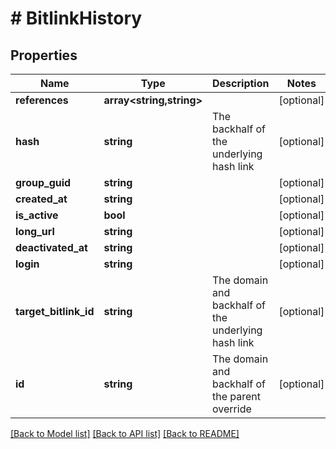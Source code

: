 # # BitlinkHistory

## Properties

Name | Type | Description | Notes
------------ | ------------- | ------------- | -------------
**references** | **array<string,string>** |  | [optional]
**hash** | **string** | The backhalf of the underlying hash link | [optional]
**group_guid** | **string** |  | [optional]
**created_at** | **string** |  | [optional]
**is_active** | **bool** |  | [optional]
**long_url** | **string** |  | [optional]
**deactivated_at** | **string** |  | [optional]
**login** | **string** |  | [optional]
**target_bitlink_id** | **string** | The domain and backhalf of the underlying hash link | [optional]
**id** | **string** | The domain and backhalf of the parent override | [optional]

[[Back to Model list]](../../README.md#models) [[Back to API list]](../../README.md#endpoints) [[Back to README]](../../README.md)
